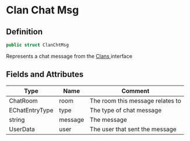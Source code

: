 # Clan Chat Msg

## Definition

```csharp
public struct ClanChtMsg
```

Represents a chat message from the [Clans ](../api/clans.md)interface

## Fields and Attributes

| Type           | Name    | Comment                          |
| -------------- | ------- | -------------------------------- |
| ChatRoom       | room    | The room this message relates to |
| EChatEntryType | type    | The type of chat message         |
| string         | message | The message                      |
| UserData       | user    | The user that sent the message   |

